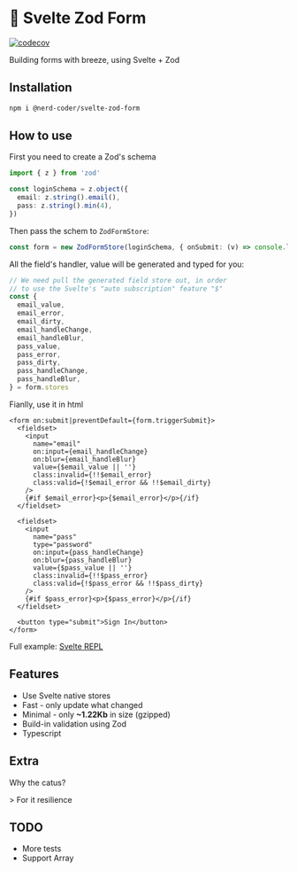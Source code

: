 # 🌵 Svelte Zod Form

[![codecov](https://codecov.io/gh/nerd-coder/svelte-zod-form/branch/main/graph/badge.svg?token=60IHHKQJ1Y)](https://codecov.io/gh/nerd-coder/svelte-zod-form)

Building forms with breeze, using Svelte + Zod

## Installation

```sh
npm i @nerd-coder/svelte-zod-form
```

## How to use

First you need to create a Zod's schema

```ts
import { z } from 'zod'

const loginSchema = z.object({
  email: z.string().email(),
  pass: z.string().min(4),
})
```

Then pass the schem to `ZodFormStore`:

```ts
const form = new ZodFormStore(loginSchema, { onSubmit: (v) => console.log('Submitted values:', v) })
```

All the field's handler, value will be generated and typed for you:

```ts
// We need pull the generated field store out, in order
// to use the Svelte's "auto subscription" feature "$"
const {
  email_value,
  email_error,
  email_dirty,
  email_handleChange,
  email_handleBlur,
  pass_value,
  pass_error,
  pass_dirty,
  pass_handleChange,
  pass_handleBlur,
} = form.stores
```

Fianlly, use it in html

```svelte
<form on:submit|preventDefault={form.triggerSubmit}>
  <fieldset>
    <input
      name="email"
      on:input={email_handleChange}
      on:blur={email_handleBlur}
      value={$email_value || ''}
      class:invalid={!!$email_error}
      class:valid={!$email_error && !!$email_dirty}
    />
    {#if $email_error}<p>{$email_error}</p>{/if}
  </fieldset>

  <fieldset>
    <input
      name="pass"
      type="password"
      on:input={pass_handleChange}
      on:blur={pass_handleBlur}
      value={$pass_value || ''}
      class:invalid={!!$pass_error}
      class:valid={!$pass_error && !!$pass_dirty}
    />
    {#if $pass_error}<p>{$pass_error}</p>{/if}
  </fieldset>

  <button type="submit">Sign In</button>
</form>
```

Full example: [Svelte REPL](https://svelte.dev/repl/33ff009d317745a389663c61ab228538)

## Features

- Use Svelte native stores
- Fast - only update what changed
- Minimal - only **~1.22Kb** in size (gzipped)
- Build-in validation using Zod
- Typescript

## Extra

Why the catus?

\> For it resilience

## TODO

- More tests
- Support Array
